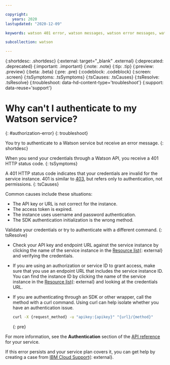 ```yaml
---

copyright:
   years: 2020
lastupdated: "2020-12-09"

keywords: watson 401 error, watson messages, watson error messages, watson response codes, watson status codes

subcollection: watson

---
```


{:shortdesc: .shortdesc}
{:external: target="_blank" .external}
{:deprecated: .deprecated}
{:important: .important}
{:note: .note}
{:tip: .tip}
{:preview: .preview}
{:beta: .beta}
{:pre: .pre}
{:codeblock: .codeblock}
{:screen: .screen}
{:tsSymptoms: .tsSymptoms}
{:tsCauses: .tsCauses}
{:tsResolve: .tsResolve}
{:troubleshoot: data-hd-content-type='troubleshoot'}
{:support: data-reuse='support'}

# Why can't I authenticate to my Watson service?
{: #authorization-error}
{: troubleshoot}

<!-- Description of the troubleshooting entry symptom.  -->
You try to authenticate to a Watson service but receive an error message.
{: shortdesc}

When you send your credentials through a Watson API, you receive a 401 HTTP status code.
{: tsSymptoms}

<!-- For example,
```json
{
  "error": "<some message>",
  "code": 401,
  "more_info": "https://cloud.ibm.com/docs/watson?topic=watson-troubleshoot-401",
  "trace": "{specific_request_id}"
}
```
{: screen} -->

A 401 HTTP status code indicates that your credentials are invalid for the service instance. 401 is similar to [403](/docs/watson?topic=watson-forbidden-error), but refers only to authentication, not permissions.
{: tsCauses}

Common causes include these situations:

- The API key or URL is not correct for the instance.
- The access token is expired.
- The instance uses username and password authentication.
- The SDK authentication initialization is the wrong method.

Validate your credentials or try to authenticate with a different command.
{: tsResolve}

- Check your API key and endpoint URL against the service instance by clicking the name of the service instance in the [Resource list](https://{DomainName}/resources?groups=resource-instance){: external} and verifying the credentials.
- If you are using an authorization or service ID to grant access, make sure that you use an endpoint URL that includes the service instance ID. You can find the instance ID by clicking the name of the service instance in the [Resource list](https://{DomainName}/resources?groups=resource-instance){: external} and looking at the credentials URL.
- If you are authenticating through an SDK or other wrapper, call the method with a curl command. Using curl can help isolate whether you have an authentication issue.

    ```sh
    curl -X {request_method} -u "apikey:{apikey}" "{url}/{method}"
    ```
    {: pre}

For more information, see the **Authentication** section of the [API reference](/docs?tab=api-docs&category=ai) for your service.

If this error persists and your service plan covers it, you can get help by creating a case from [IBM Cloud Support](https://{DomainName}/unifiedsupport/supportcenter){: external}.
